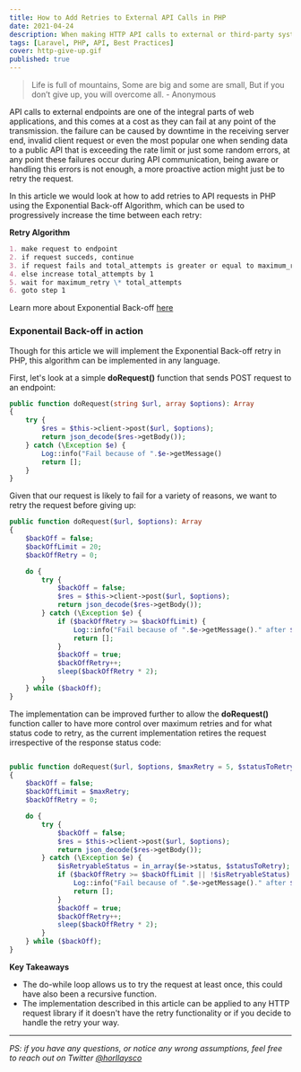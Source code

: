 ```yaml
---
title: How to Add Retries to External API Calls in PHP
date: 2021-04-24
description: When making HTTP API calls to external or third-party systems and failures, the failure could a problem with the connection to the server or other hops in-between.
tags: [Laravel, PHP, API, Best Practices]
cover: http-give-up.gif
published: true
---
```


> Life is full of mountains, Some are big and some are small, But if you don’t give up, you will overcome all. - Anonymous

API calls to external endpoints are one of the integral parts of web applications, and this comes at a cost as they can fail at any point of the transmission. the failure can be caused by downtime in the receiving server end, invalid client request or even the most popular one when sending data to a public API that is exceeding the rate limit or just some random errors, at any point these failures occur during API communication, being aware or handling this errors is not enough, a more proactive action might just be to retry the request.

In this article we would look at how to add retries to API requests in PHP using the Exponential Back-off Algorithm, which can be used to progressively increase the time between each retry:

**Retry Algorithm**

```md
1. make request to endpoint
2. if request succeds, continue
3. if request fails and total_attempts is greater or equal to maximum_retry, continue
4. else increase total_attempts by 1
5. wait for maximum_retry \* total_attempts
6. goto step 1
```

Learn more about Exponential Back-off [here](https://en.wikipedia.org/wiki/Exponential_backoff)

### **Exponentail Back-off in action**

Though for this article we will implement the Exponential Back-off retry in PHP, this algorithm can be implemented in any language.

First, let's look at a simple **doRequest()** function that sends POST request to an endpoint:

```php
public function doRequest(string $url, array $options): Array
{
    try {
        $res = $this->client->post($url, $options);
        return json_decode($res->getBody());
    } catch (\Exception $e) {
        Log::info("Fail because of ".$e->getMessage()
        return [];
    }
}
```

Given that our request is likely to fail for a variety of reasons, we want to retry the request before giving up:

```php
public function doRequest($url, $options): Array
{
    $backOff = false;
    $backOffLimit = 20;
    $backOffRetry = 0;

    do {
        try {
            $backOff = false;
            $res = $this->client->post($url, $options);
            return json_decode($res->getBody());
        } catch (\Exception $e) {
            if ($backOffRetry >= $backOffLimit) {
                Log::info("Fail because of ".$e->getMessage()." after $backOffLimit");
                return [];
            }
            $backOff = true;
            $backOffRetry++;
            sleep($backOffRetry * 2);
        }
    } while ($backOff);
}

```

The implementation can be improved further to allow the **doRequest()** function caller to have more control over maximum retries and for what status code to retry, as the current implementation retires the request irrespective of the response status code:

```php

public function doRequest($url, $options, $maxRetry = 5, $statusToRetry = [500, 503] ): Array
{
    $backOff = false;
    $backOffLimit = $maxRetry;
    $backOffRetry = 0;

    do {
        try {
            $backOff = false;
            $res = $this->client->post($url, $options);
            return json_decode($res->getBody());
        } catch (\Exception $e) {
            $isRetryableStatus = in_array($e->status, $statusToRetry);
            if ($backOffRetry >= $backOffLimit || !$isRetryableStatus) {
                Log::info("Fail because of ".$e->getMessage()." after $backOffLimit");
                return [];
            }
            $backOff = true;
            $backOffRetry++;
            sleep($backOffRetry * 2);
        }
    } while ($backOff);
}
```

**Key Takeaways**

- The do-while loop allows us to try the request at least once, this could have also been a recursive function.
- The implementation described in this article can be applied to any HTTP request library if it doesn't have the retry functionality or if you decide to handle the retry your way.

---

_PS: if you have any questions, or notice any wrong assumptions, feel free to reach out on Twitter [@horllaysco](https://twitter.com/horllaysco)_
